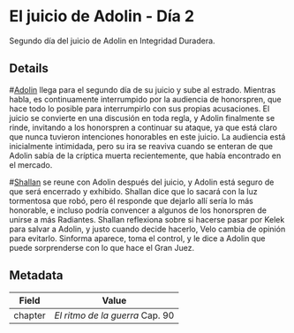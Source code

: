 # El juicio de Adolin - Día 2
Segundo día del juicio de Adolin en Integridad Duradera.

## Details
#[Adolin](characters/adolin) llega para el segundo día de su juicio y sube al estrado. Mientras habla, es continuamente interrumpido por la audiencia de honorspren, que hace todo lo posible para interrumpirlo con sus propias acusaciones. El juicio se convierte en una discusión en toda regla, y Adolin finalmente se rinde, invitando a los honorspren a continuar su ataque, ya que está claro que nunca tuvieron intenciones honorables en este juicio. La audiencia está inicialmente intimidada, pero su ira se reaviva cuando se enteran de que Adolin sabía de la críptica muerta recientemente, que había encontrado en el mercado.

#[Shallan](characters/shallan) se reune con Adolin después del juicio, y Adolin está seguro de que será encerrado y exhibido. Shallan dice que lo sacará con la luz tormentosa que robó, pero él responde que dejarlo allí sería lo más honorable, e incluso podría convencer a algunos de los honorspren de unirse a más Radiantes. Shallan reflexiona sobre si hacerse pasar por Kelek para salvar a Adolin, y justo cuando decide hacerlo, Velo cambia de opinión para evitarlo. Sinforma aparece, toma el control, y le dice a Adolin que puede sorprenderse con lo que hace el Gran Juez.

## Metadata
| Field | Value |
| ----- | ----- |
| chapter | *El ritmo de la guerra* Cap. 90|
